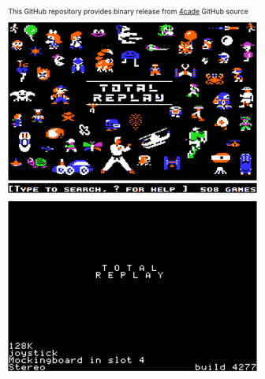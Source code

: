 This GitHub repository provides binary release from [4cade](https://github.com/a2-4am/4cade) GitHub source

![Total Replay Cover Image](https://github.com/appleiifanclub/a2-4am_4cade_bin/blob/main/image/Total%20Replay%20cover.png?raw=true)

![Total Replay build 4277](https://github.com/appleiifanclub/a2-4am_4cade_bin/blob/7fe187c10e09221e1fb8072c974c313b9f7d08d3/image/Total%20Replay%20build%204277.png?raw=true)
